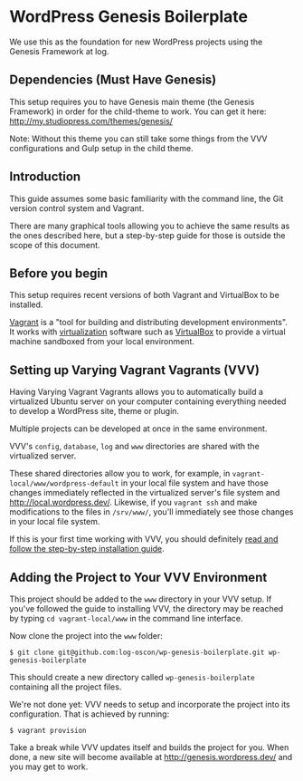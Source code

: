 # WordPress Genesis Boilerplate

We use this as the foundation for new WordPress projects using the Genesis Framework at log.

## Dependencies (Must Have Genesis)

This setup requires you to have Genesis main theme (the Genesis Framework) in order for the child-theme to work. You can get it here: http://my.studiopress.com/themes/genesis/

Note: Without this theme you can still take some things from the VVV configurations and Gulp setup in the child theme.

## Introduction

This guide assumes some basic familiarity with the command line, the Git version control system and Vagrant.

There are many graphical tools allowing you to achieve the same results as the ones described here, but a step-by-step guide for those is outside the scope of this document.

## Before you begin

This setup requires recent versions of both Vagrant and VirtualBox to be installed.

[Vagrant](http://www.vagrantup.com) is a "tool for building and distributing development environments". It works with [virtualization](http://en.wikipedia.org/wiki/X86_virtualization) software such as [VirtualBox](https://www.virtualbox.org/) to provide a virtual machine sandboxed from your local environment.

## Setting up Varying Vagrant Vagrants (VVV)

Having Varying Vagrant Vagrants allows you to automatically build a virtualized Ubuntu server on your computer containing everything needed to develop a WordPress site, theme or plugin.

Multiple projects can be developed at once in the same environment.

VVV's `config`, `database`, `log` and `www` directories are shared with the virtualized server.

These shared directories allow you to work, for example, in `vagrant-local/www/wordpress-default` in your local file system and have those changes immediately reflected in the virtualized server's file system and http://local.wordpress.dev/. Likewise, if you `vagrant ssh` and make modifications to the files in `/srv/www/`, you'll immediately see those changes in your local file system.

If this is your first time working with VVV, you should definitely [read and follow the step-by-step installation guide](https://github.com/Varying-Vagrant-Vagrants/VVV/blob/develop/README.md#installation).

## Adding the Project to Your VVV Environment

This project should be added to the `www` directory in your VVV setup.  If you've followed the guide to installing VVV, the directory may be reached by typing `cd vagrant-local/www` in the command line interface.

Now clone the project into the `www` folder:

```
$ git clone git@github.com:log-oscon/wp-genesis-boilerplate.git wp-genesis-boilerplate
```

This should create a new directory called `wp-genesis-boilerplate` containing all the project files.

We're not done yet: VVV needs to setup and incorporate the project into its configuration. That is achieved by running:

```
$ vagrant provision
```

Take a break while VVV updates itself and builds the project for you. When done, a new site will become available at http://genesis.wordpress.dev/ and you may get to work.
